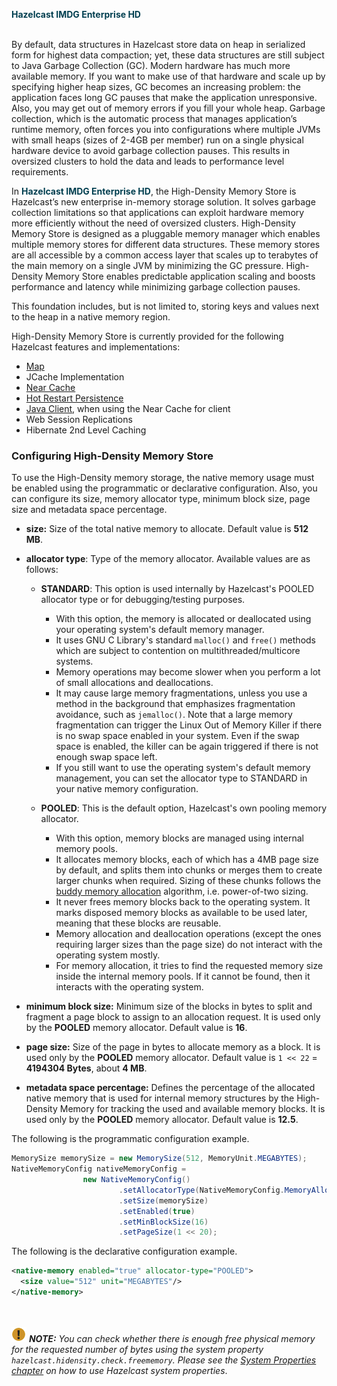 
<font color="##153F75">**Hazelcast IMDG Enterprise HD**</font>
<br></br>

By default, data structures in Hazelcast store data on heap in serialized form for highest data compaction; yet, these data structures are still subject to Java Garbage Collection (GC). Modern hardware has much more available memory. If you want to make use of that hardware and scale up by specifying higher heap sizes, GC becomes an increasing problem: the application faces long GC pauses that make the application unresponsive. Also, you may get out of memory errors if you fill your whole heap. Garbage collection, which is the automatic process that manages application’s runtime memory, often forces you into configurations where multiple JVMs with small heaps (sizes of 2-4GB per member) run on a single physical hardware device to avoid garbage collection pauses. This results in oversized clusters to hold the data and leads to performance level requirements.

In <font color="##153F75">**Hazelcast IMDG Enterprise HD**</font>, the High-Density Memory Store is Hazelcast’s new enterprise in-memory storage solution. It solves garbage collection limitations so that applications can exploit hardware memory more efficiently without the need of oversized clusters. High-Density Memory Store is designed as a pluggable memory manager which enables multiple memory stores for different data structures. These memory stores are all accessible by a common access layer that scales up to terabytes of the main memory on a single JVM by minimizing the GC pressure. High-Density Memory Store enables predictable application scaling and boosts performance and latency while minimizing garbage collection pauses.

This foundation includes, but is not limited to, storing keys and values next to the heap in a native memory region.

High-Density Memory Store is currently provided for the following Hazelcast features and implementations:

- [Map](/06_Distributed_Data_Structures/00_Map/04_Using_High-Density_Memory_Store_with_Map.md)
- JCache Implementation
- [Near Cache](/19_Performance/04_Near_Cache)
- [Hot Restart Persistence](/13_Storage/02_Hot_Restart_Persistence)
- [Java Client](/1600_Hazelcast_Clients/100_Java_Client/400_Using_High-Density_Memory_Store_with_Java_Client.md), when using the Near Cache for client
- Web Session Replications
- Hibernate 2nd Level Caching



### Configuring High-Density Memory Store

To use the High-Density memory storage, the native memory usage must be enabled using the programmatic or declarative configuration.
Also, you can configure its size, memory allocator type, minimum block size, page size and metadata space percentage.

- **size:** Size of the total native memory to allocate. Default value is **512 MB**.
- **allocator type**: Type of the memory allocator. Available values are as follows:
  * **STANDARD**: This option is used internally by Hazelcast's POOLED allocator type or for debugging/testing purposes.
	- With this option, the memory is allocated or deallocated using your operating system's default memory manager. 
  	- It uses GNU C Library's standard `malloc()` and `free()` methods which are subject to contention on multithreaded/multicore systems.
  	- Memory operations may become slower when you perform a lot of small allocations and deallocations. 
  	- It may cause large memory fragmentations, unless you use a method in the background that emphasizes fragmentation avoidance, such as `jemalloc()`. Note that a large memory fragmentation can trigger the Linux Out of Memory Killer if there is no swap space enabled in your system. Even if the swap space is enabled, the killer can be again triggered if there is not enough swap space left. 
  	- If you still want to use the operating system's default memory management, you can set the allocator type to STANDARD in your native memory configuration.

  * **POOLED**: This is the default option, Hazelcast's own pooling memory allocator.
  	- With this option, memory blocks are managed using internal memory pools. 
  	- It allocates memory blocks, each of which has a 4MB page size by default, and splits them into chunks or merges them to create larger chunks when required. Sizing of these chunks follows the [buddy memory allocation](https://en.wikipedia.org/wiki/Buddy_memory_allocation) algorithm, i.e. power-of-two sizing.
  	- It never frees memory blocks back to the operating system. It marks disposed memory blocks as available to be used later, meaning that these blocks are reusable.
  	- Memory allocation and deallocation operations (except the ones requiring larger sizes than the page size) do not interact with the operating system mostly.
  	- For memory allocation, it tries to find the requested memory size inside the internal memory pools. If it cannot be found, then it interacts with the operating system. 
  
- **minimum block size:** Minimum size of the blocks in bytes to split and fragment a page block to assign to an allocation request. It is used only by the **POOLED** memory allocator. Default value is **16**.
- **page size:** Size of the page in bytes to allocate memory as a block. It is used only by the **POOLED** memory allocator. Default value is `1 << 22` = **4194304 Bytes**, about **4 MB**.
- **metadata space percentage:** Defines the percentage of the allocated native memory that is used for internal memory structures by the High-Density Memory for tracking the used and available memory blocks. It is used only by the **POOLED** memory allocator. Default value is **12.5**.

The following is the programmatic configuration example.

```java
MemorySize memorySize = new MemorySize(512, MemoryUnit.MEGABYTES);
NativeMemoryConfig nativeMemoryConfig =
                new NativeMemoryConfig()
                        .setAllocatorType(NativeMemoryConfig.MemoryAllocatorType.POOLED)
                        .setSize(memorySize)
                        .setEnabled(true)
                        .setMinBlockSize(16)
                        .setPageSize(1 << 20);
```

The following is the declarative configuration example.

```xml
<native-memory enabled="true" allocator-type="POOLED">
  <size value="512" unit="MEGABYTES"/>
</native-memory>
```

<br></br>
![image](../images/NoteSmall.jpg) ***NOTE:*** *You can check whether there is enough free physical memory for the requested number of bytes using the system property `hazelcast.hidensity.check.freememory`. Please see the [System Properties chapter](/25_System_Properties.md) on how to use Hazelcast system properties*.
